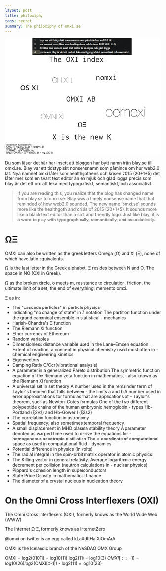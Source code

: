 ```yaml
---
layout: post
title: philoxiphy
tags: secret
summary: The philoxiphy of omxi.se
---
```


![](images/Untitled-4.png)

Du som läser det här har insett att bloggen har bytt namn från blay.se till omxi.se. Blay var ett tidstypiskt nonsensnamn som påminde om hur web2.0 lät.
Nya namnet omxi låter som healthgothens och krisen 2015 (20+1+5)
det låter mer som en svart text editor än en mjuk och glad logga
precis som blay är det ett ord att leka med typografiskt, semantiskt, och associativt.

> If you are reading this, you realize that the blog has changed name from blay.se to omxi.se. Blay was a timely nonsense name that that reminded of how web2.0 sounded. The new name 'omxi.se' sounds more like the healthgoth and crisis of 2015 (20+1+5). It sounds more like a black text editor than a soft and friendly logo. Just like blay, it is a word to play with typographically, semantically, and associatively.

# ΩΞ

OMXI can also be written as the greek letters Omega (Ω) and Xi (Ξ), none of which have latin equivalents.

Ω is the last letter in the Greek alphabet. Ξ resides between N and O. The space in NO (OXI in Greek).

Ω as the broken circle, o meets m, resistance to circulation, friction, the ultimate limit of a set, the end of everything, memento omxi.

Ξ as in:

- The "cascade particles" in particle physics
- Indicating "no change of state" in Z notation
The partition function under the grand canonical ensemble in statistical - mechanics
- Harish-Chandra's Ξ function
- The Riemann Xi function
- Ether currency of Ethereum
- Random variables
- Dimensionless distance variable used in the Lane–Emden equation
Extent of reaction, a concept in physical chemistry used most often in - chemical engineering kinetics
- Eigenvectors
- Damping Ratio C/Ccr(vibrational analysis)
- A parameter in a generalized Pareto distribution
The symmetric function equation of the Riemann zeta function in mathematics, - also known as the Riemann Xi function
- A universal set in set theory
A number used in the remainder term of Taylor's theorem that falls between - the limits a and b
A number used in error approximations for formulas that are applications of - Taylor's theorem, such as Newton–Cotes formulas
One of the two different polypeptide chains of the human embryonic hemoglobin - types Hb-Portland (ξ2γ2) and Hb-Gower I (ξ2ε2)
- The correlation function in astronomy
- Spatial frequency; also sometimes temporal frequency.
- A small displacement in MHD plasma stability theory
A parameter denoted as warped time used to derive the equations for - homogeneous azeotropic distillation
The x-coordinate of computational space as used in computational fluid - dynamics
- Potential difference in physics (in volts)
- The radial integral in the spin-orbit matrix operator in atomic physics.
- The Killing vector in general relativity.
Average logarithmic energy decrement per collision (neutron calculations in - nuclear physics)
- Pippard's cohesion length in superconductors
- State Price Density in mathematical finance
- The diameter of a crystal nucleus in nucleation theory

# On the Omni Cross Interflexers (OXI)

The Omni Cross Interflexers (OXI), formerly knows as the World Wide Web (WWW)

The Internet Ω Ξ, formerly knows as InternetZero

@omxi on twitter is an egg called kLaUdItHa XiOmArA

OMXI is the Icelandic branch of the NASDAQ OMX Group

OMXI = log2(01011) = log10(11)
log2(11) = log10(3)
$OMXI[::-1] = log10(26)
log2($OMXI[::-1]) - log2(11) = log10(23)
